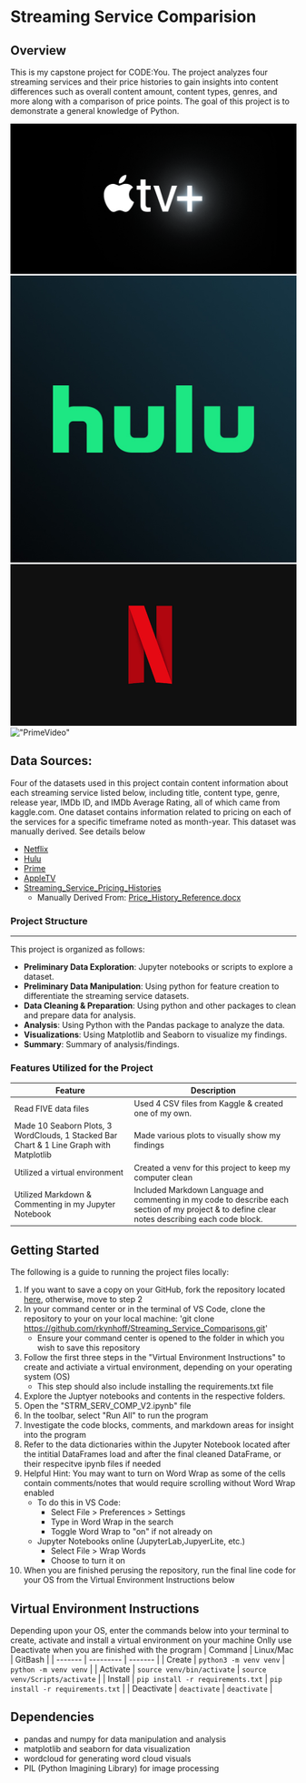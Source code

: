 # **Streaming Service Comparision**

## Overview
This is my capstone project for CODE:You. The project analyzes four streaming services and their price histories to gain insights into content differences such as overall content amount, content types, genres, and more along with a comparison of price points. The goal of this project is to demonstrate a general knowledge of Python. 

![AppleTV+](Images\AppleTV.png) ![Hulu](Images\Hulu.jpg) ![Netflix](Images\Netflix.jpg) !["PrimeVideo"](Images\Prime.pnggt)

## Data Sources:
Four of the datasets used in this project contain content information about each streaming service listed below, including title, content type, genre, release year, IMDb ID, and IMDb Average Rating, all of which came from kaggle.com. One dataset contains information related to pricing on each of the services for a specific timeframe noted as month-year. This dataset was manually derived. See details below 

- [Netflix](https://www.kaggle.com/datasets/octopusteam/full-netflix-dataset)<br>
- [Hulu](https://www.kaggle.com/datasets/octopusteam/full-hulu-dataset)<br>
- [Prime](https://www.kaggle.com/datasets/octopusteam/full-amazon-prime-dataset/data)<br>
- [AppleTV](https://www.kaggle.com/datasets/octopusteam/full-apple-tv-dataset)<br>
- [Streaming_Service_Pricing_Histories](https://github.com/rkynhoff/Streaming_Service_Comparisons/blob/main/Data/Streaming_Services_Pricing_Histories.csv)<br>
    - Manually Derived From: [Price_History_Reference.docx](https://github.com/rkynhoff/Streaming_Service_Comparisons/blob/main/Pricing_History_Reference.docx)

### Project Structure
---
This project is organized as follows:
- **Preliminary Data Exploration**: Jupyter notebooks or scripts to explore a dataset.
- **Preliminary Data Manipulation**: Using python for feature creation to differentiate the streaming service datasets. 
- **Data Cleaning & Preparation**: Using python and other packages to clean and prepare data for analysis. 
- **Analysis**: Using Python with the Pandas package to analyze the data. 
- **Visualizations**: Using Matplotlib and Seaborn to visualize my findings.
- **Summary**: Summary of analysis/findings. 

### Features Utilized for the Project
| Feature        | Description                           |
|----------------|---------------------------------------|
| Read FIVE data files| Used 4 CSV files from Kaggle & created one of my own. |
| Made 10 Seaborn Plots, 3 WordClouds, 1 Stacked Bar Chart & 1 Line Graph with Matplotlib| Made various plots to visually show my findings |
| Utilized a virtual environment | Created a venv for this project to keep my computer clean |
| Utilized Markdown & Commenting in my Jupyter Notebook | Included Markdown Language and commenting in my code to describe each section of my project & to define clear notes describing each code block. 

## **Getting Started**
The following is a guide to running the project files locally: 
1. If you want to save a copy on your GitHub, fork the repository located [here](https://github.com/rkynhoff/Streaming_Service_Comparisons.git), otherwise, move to step 2
2. In your command center or in the terminal of VS Code, clone the repository to your on your local machine: 'git clone https://github.com/rkynhoff/Streaming_Service_Comparisons.git'
    - Ensure your command center is opened to the folder in which you wish to save this repository
3. Follow the first three steps in the "Virtual Environment Instructions" to create and activiate a virtual environment, depending on your operating system (OS)
    - This step should also include installing the requirements.txt file
4. Explore the Juptyer notebooks and contents in the respective folders. 
5. Open the "STRM_SERV_COMP_V2.ipynb" file
6. In the toolbar, select "Run All" to run the program
7. Investigate the code blocks, comments, and markdown areas for insight into the program
8. Refer to the data dictionaries within the Jupyter Notebook located after the intitial DataFrames load and after the final cleaned DataFrame, or their respecitve ipynb files if needed
9. Helpful Hint: You may want to turn on Word Wrap as some of the cells contain comments/notes that would require scrolling without Word Wrap enabled
    - To do this in VS Code:
        - Select File > Preferences > Settings
        - Type in Word Wrap in the search
        - Toggle Word Wrap to "on" if not already on
    - Jupyter Notebooks online (JupyterLab,JupyerLite, etc.)
        - Select File > Wrap Words
        - Choose to turn it on
10. When you are finished perusing the repository, run the final line code for your OS from the Virtual Environment Instructions below

## Virtual Environment Instructions
Depending upon your OS, enter the commands below into your terminal to create, activate and install a virtual environment on your machine
Onlly use Deactivate when you are finished with the program
| Command | Linux/Mac | GitBash |
| ------- | --------- | ------- |
| Create | `python3 -m venv venv` | `python -m venv venv` |
| Activate | `source venv/bin/activate` | `source venv/Scripts/activate` |
| Install | `pip install -r requirements.txt` | `pip install -r requirements.txt` |
| Deactivate | `deactivate` | `deactivate` |

## **Dependencies**
- pandas and numpy for data manipulation and analysis
- matplotlib and seaborn for data visualization
- wordcloud for generating word cloud visuals
- PIL (Python Imagining Library) for image processing 